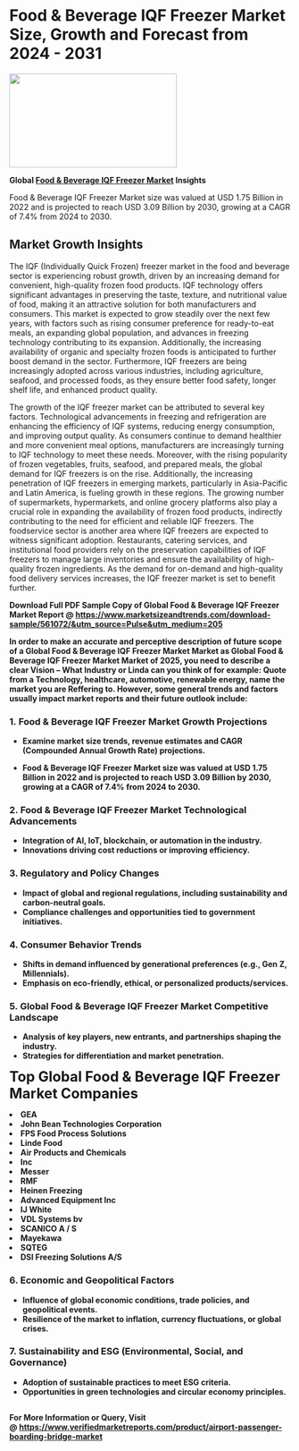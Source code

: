 <H1>Food & Beverage IQF Freezer Market Size, Growth and Forecast from 2024 - 2031</H1><img class="aligncenter size-medium wp-image-584254" src="https://thirdeyenews.in/wp-content/uploads/2024/09/Global-Market-Research-300x168.jpeg" alt="" width="300" height="168" /><p><strong>Global&nbsp;<a href="https://www.marketsizeandtrends.com/download-sample/561072/&amp;utm_source=Pulse&amp;utm_medium=205">Food & Beverage IQF Freezer Market</a> Insights</strong></p><p>Food & Beverage IQF Freezer Market size was valued at USD 1.75 Billion in 2022 and is projected to reach USD 3.09 Billion by 2030, growing at a CAGR of 7.4% from 2024 to 2030.</p><p><h2>Market Growth Insights</h2> <p>The IQF (Individually Quick Frozen) freezer market in the food and beverage sector is experiencing robust growth, driven by an increasing demand for convenient, high-quality frozen food products. IQF technology offers significant advantages in preserving the taste, texture, and nutritional value of food, making it an attractive solution for both manufacturers and consumers. This market is expected to grow steadily over the next few years, with factors such as rising consumer preference for ready-to-eat meals, an expanding global population, and advances in freezing technology contributing to its expansion. Additionally, the increasing availability of organic and specialty frozen foods is anticipated to further boost demand in the sector. Furthermore, IQF freezers are being increasingly adopted across various industries, including agriculture, seafood, and processed foods, as they ensure better food safety, longer shelf life, and enhanced product quality.</p> <p><strong></strong></p> <p>The growth of the IQF freezer market can be attributed to several key factors. Technological advancements in freezing and refrigeration are enhancing the efficiency of IQF systems, reducing energy consumption, and improving output quality. As consumers continue to demand healthier and more convenient meal options, manufacturers are increasingly turning to IQF technology to meet these needs. Moreover, with the rising popularity of frozen vegetables, fruits, seafood, and prepared meals, the global demand for IQF freezers is on the rise. Additionally, the increasing penetration of IQF freezers in emerging markets, particularly in Asia-Pacific and Latin America, is fueling growth in these regions. The growing number of supermarkets, hypermarkets, and online grocery platforms also play a crucial role in expanding the availability of frozen food products, indirectly contributing to the need for efficient and reliable IQF freezers. The foodservice sector is another area where IQF freezers are expected to witness significant adoption. Restaurants, catering services, and institutional food providers rely on the preservation capabilities of IQF freezers to manage large inventories and ensure the availability of high-quality frozen ingredients. As the demand for on-demand and high-quality food delivery services increases, the IQF freezer market is set to benefit further.</p> <p><strong></p><p><span class=""><strong>Download Full PDF Sample Copy of Global Food & Beverage IQF Freezer Market Report</strong> @ <a href="https://www.marketsizeandtrends.com/download-sample/561072/&amp;utm_source=Pulse&amp;utm_medium=205" target="_blank">https://www.marketsizeandtrends.com/download-sample/561072/&amp;utm_source=Pulse&amp;utm_medium=205</a></span></p><p>In order to make an accurate and perceptive description of future scope of a Global&nbsp;Food & Beverage IQF Freezer Market Market as Global&nbsp;Food & Beverage IQF Freezer Market Market of 2025, you need to describe a clear Vision &ndash; What Industry or Linda can you think of for example: Quote from a Technology, healthcare, automotive, renewable energy, name the market you are Reffering to. However, some general trends and factors usually impact market reports and their future outlook include:</p><h3>1.&nbsp;<strong>Food & Beverage IQF Freezer Market Growth Projections</strong></h3><ul><li>Examine market size trends, revenue estimates and CAGR (Compounded Annual Growth Rate) projections.</li><li><p>Food & Beverage IQF Freezer Market size was valued at USD 1.75 Billion in 2022 and is projected to reach USD 3.09 Billion by 2030, growing at a CAGR of 7.4% from 2024 to 2030.</p></li></ul><h3>2.&nbsp;<strong>Food & Beverage IQF Freezer Market Technological Advancements</strong></h3><ul><li>Integration of AI, IoT, blockchain, or automation in the industry.</li><li>Innovations driving cost reductions or improving efficiency.</li></ul><h3>3.&nbsp;<strong>Regulatory and Policy Changes</strong></h3><ul><li>Impact of global and regional regulations, including sustainability and carbon-neutral goals.</li><li>Compliance challenges and opportunities tied to government initiatives.</li></ul><h3>4.&nbsp;<strong>Consumer Behavior Trends</strong></h3><ul><li>Shifts in demand influenced by generational preferences (e.g., Gen Z, Millennials).</li><li>Emphasis on eco-friendly, ethical, or personalized products/services.</li></ul><h3>5.&nbsp;<strong>Global Food & Beverage IQF Freezer Market Competitive Landscape</strong></h3><ul><li>Analysis of key players, new entrants, and partnerships shaping the industry.</li><li>Strategies for differentiation and market penetration.</li></ul><p data-pm-slice="1 1 []"><span style="color: inherit; font-family: inherit; font-size: 25px;">Top Global Food & Beverage IQF Freezer Market Companies</span></p><div class="" data-test-id=""><p><li>GEA</li><li> John Bean Technologies Corporation</li><li> FPS Food Process Solutions</li><li> Linde Food</li><li> Air Products and Chemicals</li><li> Inc</li><li> Messer</li><li> RMF</li><li> Heinen Freezing</li><li> Advanced Equipment Inc</li><li> IJ White</li><li> VDL Systems bv</li><li> SCANICO A / S</li><li> Mayekawa</li><li> SQTEG</li><li> DSI Freezing Solutions A/S</li></p></div><h3>6.&nbsp;<strong>Economic and Geopolitical Factors</strong></h3><ul><li>Influence of global economic conditions, trade policies, and geopolitical events.</li><li>Resilience of the market to inflation, currency fluctuations, or global crises.</li></ul><h3>7.&nbsp;<strong>Sustainability and ESG (Environmental, Social, and Governance)</strong></h3><ul><li>Adoption of sustainable practices to meet ESG criteria.</li><li>Opportunities in green technologies and circular economy principles.</li></ul><h2><strong style="font-size: 14px;">For More Information or Query, Visit @&nbsp;</strong><a style="background-color: #ffffff; font-size: 14px;" href="https://www.marketsizeandtrends.com/report/food-beverage-iqf-freezer-market/" target="_blank">https://www.verifiedmarketreports.com/product/airport-passenger-boarding-bridge-market</a></h2>
